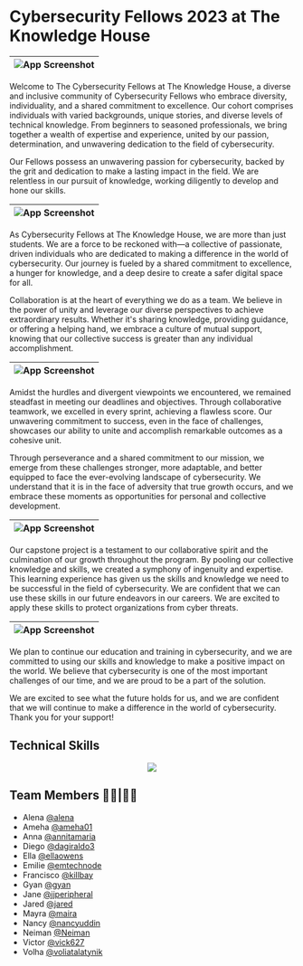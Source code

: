 # Cybersecurity Fellows 2023 at The Knowledge House 

|  ![App Screenshot](https://drive.google.com/uc?export=view&id=1wmq7C6lU4MhB-a9UFy2dLDNSNElzSvQn)   |
| ----------------------- |

Welcome to The Cybersecurity Fellows at The Knowledge House, a diverse and inclusive community of Cybersecurity Fellows who embrace diversity, individuality, and a shared commitment to excellence. Our cohort comprises individuals with varied backgrounds, unique stories, and diverse levels of technical knowledge. From beginners to seasoned professionals, we bring together a wealth of expertise and experience, united by our passion, determination, and unwavering dedication to the field of cybersecurity.


Our Fellows possess an unwavering passion for cybersecurity, backed by the grit and dedication to make a lasting impact in the field. We are relentless in our pursuit of knowledge, working diligently to develop and hone our skills. 

|  ![App Screenshot](https://drive.google.com/uc?export=view&id=1nS7DCQk3szcVYFRToidI-uhy2IIyjeKR)  |
| ----------------------- |


As Cybersecurity Fellows at The Knowledge House, we are more than just students. We are a force to be reckoned with—a collective of passionate, driven individuals who are dedicated to making a difference in the world of cybersecurity. Our journey is fueled by a shared commitment to excellence, a hunger for knowledge, and a deep desire to create a safer digital space for all.


Collaboration is at the heart of everything we do as a team. We believe in the power of unity and leverage our diverse perspectives to achieve extraordinary results. Whether it's sharing knowledge, providing guidance, or offering a helping hand, we embrace a culture of mutual support, knowing that our collective success is greater than any individual accomplishment.

|  ![App Screenshot](https://drive.google.com/uc?export=view&id=1En9qimMCd5fYd7ojfI6HjH5zeikag9v4)  |
| ----------------------- |

Amidst the hurdles and divergent viewpoints we encountered, we remained steadfast in meeting our deadlines and objectives. Through collaborative teamwork, we excelled in every sprint, achieving a flawless score. Our unwavering commitment to success, even in the face of challenges, showcases our ability to unite and accomplish remarkable outcomes as a cohesive unit.

Through perseverance and a shared commitment to our mission, we emerge from these challenges stronger, more adaptable, and better equipped to face the ever-evolving landscape of cybersecurity. We understand that it is in the face of adversity that true growth occurs, and we embrace these moments as opportunities for personal and collective development.


|  ![App Screenshot](https://drive.google.com/uc?export=view&id=1YMGYE_goTmDpxiXKzGVG4800-vCt9RDi)  |
| ----------------------- |


Our capstone project is a testament to our collaborative spirit and the culmination of our growth throughout the program. By pooling our collective knowledge and skills, we created a symphony of ingenuity and expertise. This learning experience has given us the skills and knowledge we need to be successful in the field of cybersecurity. We are confident that we can use these skills in our future endeavors in our careers. We are excited to apply these skills to protect organizations from cyber threats.

|  ![App Screenshot](https://drive.google.com/uc?export=view&id=1hW9Wj_OHfiRlPbRUDMA-DnBPSEglITEr)  |
| ----------------------- |


We plan to continue our education and training in cybersecurity, and we are committed to using our skills and knowledge to make a positive impact on the world. We believe that cybersecurity is one of the most important challenges of our time, and we are proud to be a part of the solution.

We are excited to see what the future holds for us, and we are confident that we will continue to make a difference in the world of cybersecurity. Thank you for your support!

## Technical Skills
<p align="center">
    <a href="https://github.com/emiliedionisio"><img src="https://skillicons.dev/icons?i=aws,linux,bash,github,git,docker,vim,python,html,css,markdown,visual studio," /></a>
</p>


## Team Members 👩‍💻|👨‍💻
- Alena [@alena](https://github.com/alenapuzach)
- Ameha [@ameha01](https://github.com/ameha01)
- Anna [@annitamaria](https://github.com/ANNITAMARIA)
- Diego [@dagiraldo3](https://github.com/dagiraldo3)
- Ella [@ellaowens](https://github.com/ellaowens)
- Emilie [@emtechnode](https://github.com/emiliedionisio)
- Francisco [@killbay](https://github.com/killbay)
- Gyan [@gyan](https://github.com/gyanlawson)
- Jane [@jjperipheral](https://github.com/jjperipheral)
- Jared [@jared](https://www.github.com/)
- Mayra [@maira](https://github.com/mbarri0s)
- Nancy [@nancyuddin](https://github.com/nancyuddin)
- Neiman [@Neiman](https://github.com/bull-in-the-heather)
- Victor [@vick627](https://github.com/vick627)
- Volha [@voliatalatynik](https://github.com/voliatalatynik)
